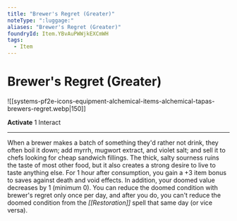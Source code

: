 ```yaml
---
title: "Brewer's Regret (Greater)"
noteType: ":luggage:"
aliases: "Brewer's Regret (Greater)"
foundryId: Item.YBvAuPWWjkEXCmWH
tags:
  - Item
---
```


# Brewer's Regret (Greater)
![[systems-pf2e-icons-equipment-alchemical-items-alchemical-tapas-brewers-regret.webp|150]]

**Activate** 1 Interact

* * *

When a brewer makes a batch of something they'd rather not drink, they often boil it down; add myrrh, mugwort extract, and violet salt; and sell it to chefs looking for cheap sandwich fillings. The thick, salty sourness ruins the taste of most other food, but it also creates a strong desire to live to taste anything else. For 1 hour after consumption, you gain a +3 item bonus to saves against death and void effects. In addition, your doomed value decreases by 1 (minimum 0). You can reduce the doomed condition with brewer's regret only once per day, and after you do, you can't reduce the doomed condition from the _[[Restoration]]_ spell that same day (or vice versa).


